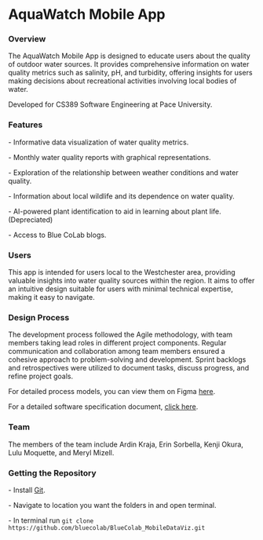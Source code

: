 # AquaWatch Mobile App
<h3>Overview</h3>
<p>The AquaWatch Mobile App is designed to educate users about the quality of outdoor water sources. It provides comprehensive information on water quality metrics such as salinity, pH, and turbidity, offering insights for users making decisions about recreational activities involving local bodies of water.
</p>
<p>Developed for CS389 Software Engineering at Pace University.
</p>
<h3> Features </h3>
<p>
    - Informative data visualization of water quality metrics.
</p>
<p>
    - Monthly water quality reports with graphical representations.
</p>
<p>
    - Exploration of the relationship between weather conditions and water quality.
</p>
<p>
    - Information about local wildlife and its dependence on water quality.
</p>
<p>
    - AI-powered plant identification to aid in learning about plant life. (Depreciated)
</p>
<p>
   -  Access to Blue CoLab blogs.
</p>
<h3> Users </h3>
<p>
    This app is intended for users local to the Westchester area, providing valuable insights into water quality sources within the region. It aims to offer an intuitive design suitable for users with minimal technical expertise, making it easy to navigate.
</p>
<h3> Design Process </h3>
<p> The development process followed the Agile methodology, with team members taking lead roles in different project components. Regular communication and collaboration among team members ensured a cohesive approach to problem-solving and development. Sprint backlogs and retrospectives were utilized to document tasks, discuss progress, and refine project goals.

<p>For detailed process models, you can view them on Figma <a href="https://www.figma.com/file/uJjPdsJa7TlWOKbDHLzF6J/Aqua-Watch-Mobile-Process-Models?type=whiteboard&node-id=603%3A139&t=85cESlU5WJ58xvd3-1" target="_blank">here</a>.</p>

<p>For a detailed software specification document, <a href="https://docs.google.com/document/d/1jLOfLNpO9n5WtAkfG0nEC0G0osjd11xt/edit?usp=sharing&ouid=111444997732881039746&rtpof=true&sd=true" target="_blank">click here</a>.</p>

<h3> Team </h3>
<p>
    The members of the team include Ardin Kraja, Erin Sorbella, Kenji Okura, Lulu Moquette, and Meryl Mizell.
</p>

<h3> Getting the Repository </h3>
<p>
    - Install <a href="https://git-scm.com/">Git</a>.
</p>
<p>
    - Navigate to location you want the folders in and open terminal.
</p>
<p>
    - In terminal run <code>git clone https://github.com/bluecolab/BlueColab_MobileDataViz.git</code>
</p>
